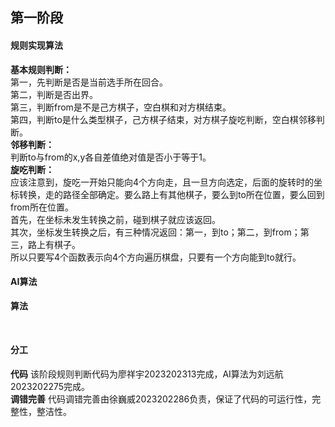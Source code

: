 ## 第一阶段
#### 规则实现算法
**基本规则判断：** <br/>
  第一，先判断是否是当前选手所在回合。<br/>
  第二，判断是否出界。<br/>
  第三，判断from是不是己方棋子，空白棋和对方棋结束。<br/>
  第四，判断to是什么类型棋子，己方棋子结束，对方棋子旋吃判断，空白棋邻移判断。<br/>
**邻移判断：** <br/>
  判断to与from的x,y各自差值绝对值是否小于等于1。<br/>
**旋吃判断：** <br/>
  应该注意到，旋吃一开始只能向4个方向走，且一旦方向选定，后面的旋转时的坐标转换，走的路径全部确定。要么路上有其他棋子，要么到to所在位置，要么回到from所在位置。<br/>
  首先，在坐标未发生转换之前，碰到棋子就应该返回。<br/>
  其次，坐标发生转换之后，有三种情况返回：第一，到to；第二，到from；第三，路上有棋子。<br/>
  所以只要写4个函数表示向4个方向遍历棋盘，只要有一个方向能到to就行。<br/>



#### AI算法
**算法**  <br/>


<br/>


#### 分工
**代码**  该阶段规则判断代码为廖祥宇2023202313完成，AI算法为刘远航2023202275完成。<br/>
**调错完善**  代码调错完善由徐巍威2023202286负责，保证了代码的可运行性，完整性，整洁性。<br/>

